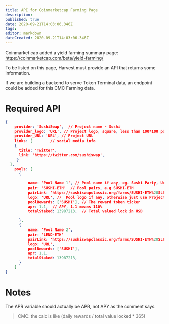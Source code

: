 ```yaml
---
title: API for Coinmarketcap Farming Page
description: 
published: true
date: 2020-09-21T14:03:06.346Z
tags: 
editor: markdown
dateCreated: 2020-09-21T14:03:06.346Z
---
```


Coinmarket cap added a yield farming summary page: https://coinmarketcap.com/beta/yield-farming/

To be listed on this page, Harvest must provide an API that returns some information.

If we are building a backend to serve Token Terminal data, an endpoint could be added for this CMC Farming data.

# Required API

```json
{
    provider: 'SushiSwap',  // Project name - Sushi
    provider_logo: 'URL', // Project logo, square, less than 100*100 px
    provider_URL: 'URL', // Project URL
    links: [        // social media info
    {
      title: 'Twitter',
      link: 'https://twitter.com/sushiswap',
     }
  ], 
    pools: [
      {
          
          name: 'Pool Name 1', // Pool name if any, eg. Sushi Party, Uniswap Sushi-ETH LP
          pair: 'SUSHI-ETH'  // Pool pairs, e.g SUSHI-ETH
          pairLink: 'https://sushiswapclassic.org/farms/SUSHI-ETH%20SLP', // The URL to this pool
          logo: 'URL', //  Pool logo if any, otherwise just use Project logo
          poolRewards: ['SUSHI'], // The reward token ticker
          apr: 1.1,  // APY, 1.1 means 110%
          totalStaked: 13987213,  // Total valued lock in USD 

      },
      {
          name: 'Pool Name 2', 
          pair: 'LEND-ETH'  
          pairLink: 'https://sushiswapclassic.org/farms/SUSHI-ETH%20SLP'
          logo: 'URL', 
          poolRewards: ['SUSHI'], 
          apr: 1.1,  
          totalStaked: 13987213, 
      }
    ]
}
```

# Notes

The APR variable should actually be APR, not APY as the comment says.

> CMC: the calc is like (daily rewards / total value locked * 365)
